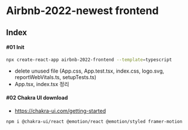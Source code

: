 # Airbnb-2022-newest frontend

## Index

#### #01 Init

```bash
npx create-react-app airbnb-2022-frontend --template=typescript

```

- delete unused file (App.css, App.test.tsx, index.css, logo.svg, reportWebVitals.ts, setupTests.ts)
- App.tsx, index.tsx 정리

#### #02 Chakra UI download

- https://chakra-ui.com/getting-started

```bash
npm i @chakra-ui/react @emotion/react @emotion/styled framer-motion
```
